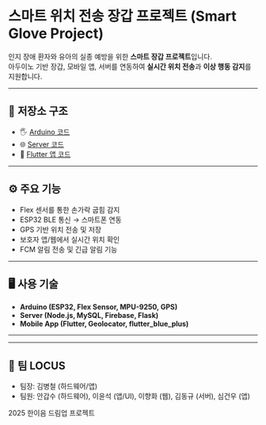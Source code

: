 # 스마트 위치 전송 장갑 프로젝트 (Smart Glove Project)

인지 장애 환자와 유아의 실종 예방을 위한 **스마트 장갑 프로젝트**입니다.  
아두이노 기반 장갑, 모바일 앱, 서버를 연동하여 **실시간 위치 전송**과 **이상 행동 감지**를 지원합니다.  

---

## 📂 저장소 구조
- 🖐 [Arduino 코드](https://github.com/rOwOq/smartglove-arduino)  
- 🌐 [Server 코드](https://github.com/rOwOq/smartglove-server/blob/main/README.md)  
- 📱 [Flutter 앱 코드](https://github.com/아이디/smartglove-app)  

---

## ⚙️ 주요 기능
- Flex 센서를 통한 손가락 굽힘 감지
- ESP32 BLE 통신 → 스마트폰 연동
- GPS 기반 위치 전송 및 저장
- 보호자 앱/웹에서 실시간 위치 확인
- FCM 알림 전송 및 긴급 알림 기능

---

## 🖥️ 사용 기술
- **Arduino (ESP32, Flex Sensor, MPU-9250, GPS)**
- **Server (Node.js, MySQL, Firebase, Flask)**
- **Mobile App (Flutter, Geolocator, flutter_blue_plus)**

---

---

## 👥 팀 LOCUS
- 팀장: 김병철 (하드웨어/앱)
- 팀원: 안갑수 (하드웨어), 이윤석 (앱/UI), 이향화 (웹), 김동규 (서버), 심건우 (앱)

2025 한이음 드림업 프로젝트

